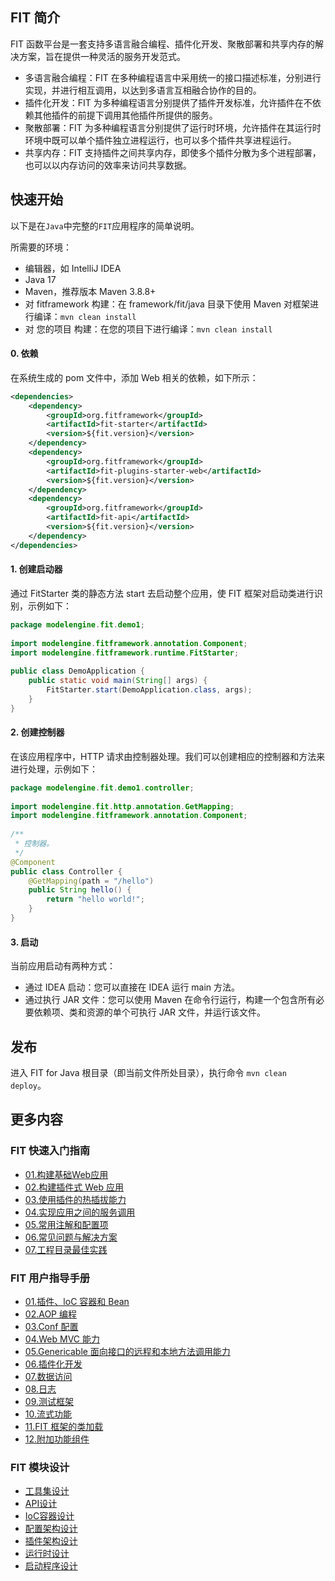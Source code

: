 ## FIT 简介

FIT 函数平台是一套支持多语言融合编程、插件化开发、聚散部署和共享内存的解决方案，旨在提供一种灵活的服务开发范式。
- 多语言融合编程：FIT 在多种编程语言中采用统一的接口描述标准，分别进行实现，并进行相互调用，以达到多语言互相融合协作的目的。
- 插件化开发：FIT 为多种编程语言分别提供了插件开发标准，允许插件在不依赖其他插件的前提下调用其他插件所提供的服务。
- 聚散部署：FIT 为多种编程语言分别提供了运行时环境，允许插件在其运行时环境中既可以单个插件独立进程运行，也可以多个插件共享进程运行。
- 共享内存：FIT 支持插件之间共享内存，即使多个插件分散为多个进程部署，也可以以内存访问的效率来访问共享数据。

## 快速开始

以下是在`Java`中完整的`FIT`应用程序的简单说明。

所需要的环境：

* 编辑器，如 IntelliJ IDEA
* Java 17
* Maven，推荐版本 Maven 3.8.8+
* 对 fitframework 构建：在 framework/fit/java 目录下使用 Maven 对框架进行编译：`mvn clean install`
* 对 您的项目 构建：在您的项目下进行编译：`mvn clean install`

#### 0. 依赖
在系统生成的 pom 文件中，添加 Web 相关的依赖，如下所示：

``` xml
<dependencies>
    <dependency>
        <groupId>org.fitframework</groupId>
        <artifactId>fit-starter</artifactId>
        <version>${fit.version}</version>
    </dependency>
    <dependency>
        <groupId>org.fitframework</groupId>
        <artifactId>fit-plugins-starter-web</artifactId>
        <version>${fit.version}</version>
    </dependency>
    <dependency>
        <groupId>org.fitframework</groupId>
        <artifactId>fit-api</artifactId>
        <version>${fit.version}</version>
    </dependency>
</dependencies>
```

#### 1. 创建启动器
通过 FitStarter 类的静态方法 start 去启动整个应用，使 FIT 框架对启动类进行识别，示例如下：
``` java
package modelengine.fit.demo1;
 
import modelengine.fitframework.annotation.Component;
import modelengine.fitframework.runtime.FitStarter;
 
public class DemoApplication {
    public static void main(String[] args) {
        FitStarter.start(DemoApplication.class, args);
    }
}
```

#### 2. 创建控制器
在该应用程序中，HTTP 请求由控制器处理。我们可以创建相应的控制器和方法来进行处理，示例如下：
``` java
package modelengine.fit.demo1.controller;
 
import modelengine.fit.http.annotation.GetMapping;
import modelengine.fitframework.annotation.Component;
 
/**
 * 控制器。
 */
@Component
public class Controller {
    @GetMapping(path = "/hello")
    public String hello() {
        return "hello world!";
    }
}
```

#### 3. 启动
当前应用启动有两种方式：
- 通过 IDEA 启动：您可以直接在 IDEA 运行 main 方法。
- 通过执行 JAR 文件：您可以使用 Maven 在命令行运行，构建一个包含所有必要依赖项、类和资源的单个可执行 JAR 文件，并运行该文件。

## 发布

进入 FIT for Java 根目录（即当前文件所处目录），执行命令 `mvn clean deploy`。

## 更多内容
### FIT 快速入门指南
- [01.构建基础Web应用](../../../docs/framework/fit/java/quick-start-guide/01.%20构建基础%20Web%20应用.md)
- [02.构建插件式 Web 应用](../../../docs/framework/fit/java/quick-start-guide/02.%20构建插件式%20Web%20应用.md)
- [03.使用插件的热插拔能力](../../../docs/framework/fit/java/quick-start-guide/03.%20使用插件的热插拔能力.md)
- [04.实现应用之间的服务调用](../../../docs/framework/fit/java/quick-start-guide/04.%20实现应用之间的服务调用.md)
- [05.常用注解和配置项](../../../docs/framework/fit/java/quick-start-guide/05.%20常用注解和配置项.md)
- [06.常见问题与解决方案](../../../docs/framework/fit/java/quick-start-guide/06.%20常见问题与解决方案.md)
- [07.工程目录最佳实践](../../../docs/framework/fit/java/quick-start-guide/07.%20工程目录最佳实践.md)

### FIT 用户指导手册

- [01.插件、loC 容器和 Bean](../../../docs/framework/fit/java/user-guide-book/01.%20插件%E3%80%81IoC%20容器和%20Bean.md)
- [02.AOP 编程](../../../docs/framework/fit/java/user-guide-book/02.%20AOP%20编程.md)
- [03.Conf 配置](../../../docs/framework/fit/java/user-guide-book/03.%20Conf%20配置.md)
- [04.Web MVC 能力](../../../docs/framework/fit/java/user-guide-book/04.%20Web%20MVC%20能力.md)
- [05.Genericable 面向接口的远程和本地方法调用能力](../../../docs/framework/fit/java/user-guide-book/05.%20Genericable%20面向接口的远程和本地方法调用能力.md)
- [06.插件化开发](../../../docs/framework/fit/java/user-guide-book/06.%20插件化开发.md)
- [07.数据访问](../../../docs/framework/fit/java/user-guide-book/07.%20数据访问.md)
- [08.日志](../../../docs/framework/fit/java/user-guide-book/08.%20日志.md)
- [09.测试框架](../../../docs/framework/fit/java/user-guide-book/09.%20测试框架.md)
- [10.流式功能](../../../docs/framework/fit/java/user-guide-book/10.%20流式功能.md)
- [11.FIT 框架的类加载](../../../docs/framework/fit/java/user-guide-book/11.%20FIT%20框架的类加载.md)
- [12.附加功能组件](../../../docs/framework/fit/java/user-guide-book/12.%20附加功能组件.md)

### FIT 模块设计

- [工具集设计](fit-util/README.md)
- [API设计](fit-api/README.md)
- [IoC容器设计](fit-ioc/README.md)
- [配置架构设计](fit-conf/README.md)
- [插件架构设计](fit-plugin/README.md)
- [运行时设计](fit-runtime/README.md)
- [启动程序设计](fit-launcher/README.md)
